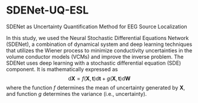 # SDENet-UQ-ESL
SDENet as Uncertainty Quantification Method for EEG Source Localization


In this study, we used the Neural Stochastic Differential Equations Network (SDENet), a combination of dynamical system and deep learning techniques that utilizes the Wiener process to minimize conductivity uncertainties in the volume conductor models (VCMs) and improve the inverse problem. The SDENet uses deep learning with a stochastic differential equation (SDE) component. It is mathematically expressed as
$$
	\text{d}\mathbf{X} = f(\mathbf{X}, \mathbf{t})\text{d}\mathbf{t} + g(\mathbf{X}, \mathbf{t})\text{d}\mathbf{W}
$$
where the function $f$ determines the mean of uncertainty generated by $\mathbf{X}$, and function $g$ determines the variance (i.e., uncertainty).
